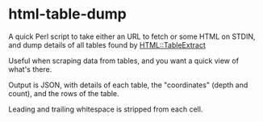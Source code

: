 # html-table-dump

A quick Perl script to take either an URL to fetch or some HTML on STDIN, and
dump details of all tables found by
[HTML::TableExtract](https://metacpan.org/pod/HTML::TableExtract)

Useful when scraping data from tables, and you want a quick view of what's
there.

Output is JSON, with details of each table, the "coordinates" (depth and count),
and the rows of the table.

Leading and trailing whitespace is stripped from each cell.
